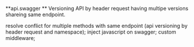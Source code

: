 **api.swagger **
Versioning API by header request having multipe versions shareing same endpoint.

resolve conflict for multiple methods with same endpoint (api versioning by header request and namespace);
inject javascript on swagger;
custom middleware;
